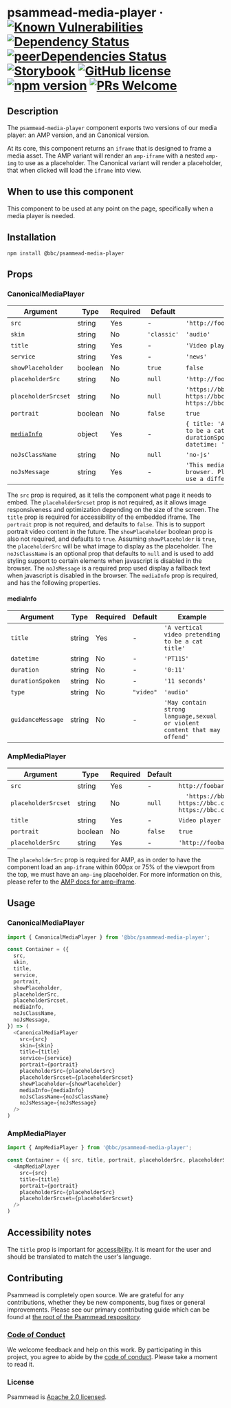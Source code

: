 # psammead-media-player &middot; [![Known Vulnerabilities](https://snyk.io/test/github/bbc/psammead/badge.svg?targetFile=packages%2Fcomponents%2Fpsammead-brand%2Fpackage.json)](https://snyk.io/test/github/bbc/psammead?targetFile=packages%2Fcomponents%2Fpsammead-brand%2Fpackage.json) [![Dependency Status](https://david-dm.org/bbc/psammead.svg?path=packages/components/psammead-media-player)](https://david-dm.org/bbc/psammead?path=packages/components/psammead-media-player) [![peerDependencies Status](https://david-dm.org/bbc/psammead/peer-status.svg?path=packages/components/psammead-media-player)](https://david-dm.org/bbc/psammead?path=packages/components/psammead-media-player&type=peer) [![Storybook](https://raw.githubusercontent.com/storybooks/brand/master/badge/badge-storybook.svg?sanitize=true)](https://bbc.github.io/psammead/?path=/story/brand--default) [![GitHub license](https://img.shields.io/badge/license-Apache%202.0-blue.svg)](https://github.com/bbc/psammead/blob/latest/LICENSE) [![npm version](https://img.shields.io/npm/v/@bbc/psammead-media-player.svg)](https://www.npmjs.com/package/@bbc/psammead-media-player) [![PRs Welcome](https://img.shields.io/badge/PRs-welcome-brightgreen.svg)](https://github.com/bbc/psammead/blob/latest/CONTRIBUTING.md)

## Description
The `psammead-media-player` component exports two versions of our media player: an AMP version, and an Canonical version.

At its core, this component returns an `iframe` that is designed to frame a media asset.
The AMP variant will render an `amp-iframe` with a nested `amp-img` to use as a placeholder.
The Canonical variant will render a placeholder, that when clicked will load the `iframe` into view.

## When to use this component
This component to be used at any point on the page, specifically when a media player is needed.

## Installation
`npm install @bbc/psammead-media-player`

## Props
### CanonicalMediaPlayer

| Argument  | Type                | Required | Default | Example         |
|-----------|---------------------|----------|---------|-----------------|
| `src` | string | Yes   | - | `'http://foobar.com/embeddable_endpoint'` |
| `skin` | string | No   | `'classic'` | `'audio'` |
| `title` | string | Yes | - | `'Video player'` |
| `service` | string | Yes   | - | `'news'` |
| `showPlaceholder` | boolean | No   | `true` | `false` |
| `placeholderSrc` | string | No   | `null` | `'http://foobar.com/placeholder.png'` |
| `placeholderSrcset` | string | No   | `null` | `'https://bbc.com/300/cat.jpg 300w, https://bbc.com/450/cat.jpg 450w, https://bbc.com/600/cat.jpg 600w'` |
| `portrait` | boolean | No   | `false` | `true` |
| [`mediaInfo`](#mediaInfo) | object | Yes   | - | `{ title: 'A vertical video pretending to be a cat title', duration: '2:30', durationSpoken: '2 minutes 11 seconds', datetime: 'PT2M30S' }`|
| `noJsClassName` | string | No | `null` | `'no-js'` |
| `noJsMessage` | string | Yes | - | `'This media cannot play in your browser. Please enable Javascript or use a different browser.'` |

The `src` prop is required, as it tells the component what page it needs to embed.
The `placeholderSrcset` prop is not required, as it allows image responsiveness and optimization depending on the size of the screen.
The `title` prop is required for accessibility of the embedded iframe.
The `portrait` prop is not required, and defaults to `false`. This is to support portrait video content in the future.
The `showPlaceholder` boolean prop is also not required, and defaults to `true`.
Assuming `showPlaceholder` is `true`, the `placeholderSrc` will be what image to display as the placeholder.
The `noJsClassName` is an optional prop that defaults to `null` and is used to add styling support to certain elements when javascript is disabled in the browser.
The `noJsMessage` is a required prop used display a fallback text when javascript is disabled in the browser.
The `mediaInfo` prop is required, and has the following properties.

#### mediaInfo

| Argument  | Type                | Required | Default | Example         |
|-----------|---------------------|----------|---------|-----------------|
| `title` | string | Yes   | - | `'A vertical video pretending to be a cat title'` |
| `datetime` | string | No| - | `'PT11S'` |
| `duration` | string| No   | - | `'0:11'` |
| `durationSpoken` | string | No   | - | `'11 seconds'` |
| `type` | string | No   | `"video"` | `'audio'` |
| `guidanceMessage` | string | No   | - | `'May contain strong language,sexual or violent content that may offend'` |

### AmpMediaPlayer

| Argument  | Type                | Required | Default | Example         |
|-----------|---------------------|----------|---------|-----------------|
| `src` | string | Yes   | - | `http://foobar.com/embeddable_endpoint` |
| `placeholderSrcset` | string | No   | `null` | `	'https://bbc.com/300/cat.jpg 300w, https://bbc.com/450/cat.jpg 450w, https://bbc.com/600/cat.jpg 600w'` |
| `title` | string | Yes | - | `Video player` |
| `portrait` | boolean | No   | `false` | `true` |
| `placeholderSrc` | string | Yes   | - | `'http://foobar.com/placeholder.png'` |

The `placeholderSrc` prop is required for AMP, as in order to have the component load an `amp-iframe` within 600px or 75% of the viewport from the top, we must have an `amp-img` placeholder. For more information on this, please refer to the [AMP docs for amp-iframe](https://amp.dev/documentation/components/amp-iframe/).

## Usage
### CanonicalMediaPlayer
```js
import { CanonicalMediaPlayer } from '@bbc/psammead-media-player';

const Container = ({
  src,
  skin,
  title,
  service,
  portrait,
  showPlaceholder,
  placeholderSrc,
  placeholderSrcset,
  mediaInfo,
  noJsClassName,
  noJsMessage,
}) => (
  <CanonicalMediaPlayer
    src={src}
    skin={skin}
    title={title}
    service={service}
    portrait={portrait}
    placeholderSrc={placeholderSrc}
    placeholderSrcset={placeholderSrcset}
    showPlaceholder={showPlaceholder}
    mediaInfo={mediaInfo}
    noJsClassName={noJsClassName}
    noJsMessage={noJsMessage}
  />
)
```

### AmpMediaPlayer
```js
import { AmpMediaPlayer } from '@bbc/psammead-media-player';

const Container = ({ src, title, portrait, placeholderSrc, placeholderSrcset}) => (
  <AmpMediaPlayer
    src={src}
    title={title}
    portrait={portrait}
    placeholderSrc={placeholderSrc}
    placeholderSrcset={placeholderSrcset}
  />
)
```

## Accessibility notes
The `title` prop is important for [accessibility](https://www.w3.org/TR/WCAG20-TECHS/H64.html). It is meant for the user and should be translated to match the user's language.

## Contributing

Psammead is completely open source. We are grateful for any contributions, whether they be new components, bug fixes or general improvements. Please see our primary contributing guide which can be found at [the root of the Psammead respository](https://github.com/bbc/psammead/blob/latest/CONTRIBUTING.md).

### [Code of Conduct](https://github.com/bbc/psammead/blob/latest/CODE_OF_CONDUCT.md)

We welcome feedback and help on this work. By participating in this project, you agree to abide by the [code of conduct](https://github.com/bbc/psammead/blob/latest/CODE_OF_CONDUCT.md). Please take a moment to read it.

### License

Psammead is [Apache 2.0 licensed](https://github.com/bbc/psammead/blob/latest/LICENSE).
